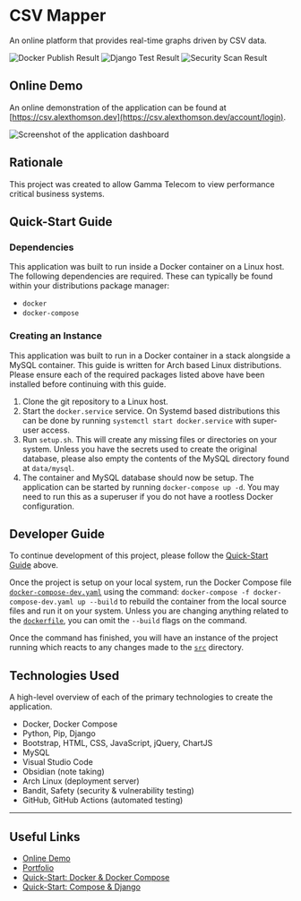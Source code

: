# CSV Mapper
An online platform that provides real-time graphs driven by CSV data.

![Docker Publish Result](https://github.com/alexjthomson/csv-mapper/actions/workflows/docker_publish.yml/badge.svg)
![Django Test Result](https://github.com/alexjthomson/csv-mapper/actions/workflows/django_tests.yml/badge.svg)
![Security Scan Result](https://github.com/alexjthomson/csv-mapper/actions/workflows/security_scan.yml/badge.svg)

## Online Demo
An online demonstration of the application can be found at
[https://csv.alexthomson.dev](https://csv.alexthomson.dev/account/login).

![Screenshot of the application dashboard](https://github.com/alexjthomson1882/csv-mapper/blob/master/docs/images/screenshots/dashboard/user_standard.png)

## Rationale
This project was created to allow Gamma Telecom to view performance critical
business systems.

## Quick-Start Guide
### Dependencies
This application was built to run inside a Docker container on a Linux host. The
following dependencies are required. These can typically be found within your
distributions package manager:
- `docker`
- `docker-compose`

### Creating an Instance
This application was built to run in a Docker container in a stack alongside a
MySQL container. This guide is written for Arch based Linux distributions.
Please ensure each of the required packages listed above have been installed
before continuing with this guide.

1. Clone the git repository to a Linux host.
2. Start the `docker.service` service. On Systemd based distributions this can
   be done by running `systemctl start docker.service` with super-user access.
3. Run `setup.sh`. This will create any missing files or directories on your
   system. Unless you have the secrets used to create the original database,
   please also empty the contents of the MySQL directory found at `data/mysql`.
4. The container and MySQL database should now be setup. The application can be
   started by running `docker-compose up -d`. You may need to run this as a
   superuser if you do not have a rootless Docker configuration.

## Developer Guide
To continue development of this project, please follow the
[Quick-Start Guide](#quick-start-guide) above.

Once the project is setup on your local system, run the Docker Compose file
[`docker-compose-dev.yaml`](docker-compose.yaml) using the command:
`docker-compose -f docker-compose-dev.yaml up --build` to rebuild the container
from the local source files and run it on your system. Unless you are changing
anything related to the [`dockerfile`](dockerfile), you can omit the `--build`
flags on the command.

Once the command has finished, you will have an instance of the project running
which reacts to any changes made to the [`src`](src/) directory.

## Technologies Used
A high-level overview of each of the primary technologies to create the
application.

- Docker, Docker Compose
- Python, Pip, Django
- Bootstrap, HTML, CSS, JavaScript, jQuery, ChartJS
- MySQL
- Visual Studio Code
- Obsidian (note taking)
- Arch Linux (deployment server)
- Bandit, Safety (security & vulnerability testing)
- GitHub, GitHub Actions (automated testing)

---

## Useful Links
- [Online Demo](https://csv.alexthomson.dev/account/login)
- [Portfolio](https://alexthomson.dev/)
- [Quick-Start: Docker & Docker Compose](https://docs.docker.com/compose/gettingstarted/)
- [Quick-Start: Compose & Django](https://github.com/docker/awesome-compose/tree/master/official-documentation-samples/django/)